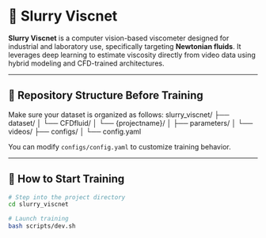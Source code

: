 # 🧪 Slurry Viscnet

**Slurry Viscnet** is a computer vision-based viscometer designed for industrial and laboratory use, specifically targeting **Newtonian fluids**. It leverages deep learning to estimate viscosity directly from video data using hybrid modeling and CFD-trained architectures.

---

## 📁 Repository Structure Before Training

Make sure your dataset is organized as follows:
slurry_viscnet/
├── dataset/
│   └── CFDfluid/
│       └── {projectname}/
│           ├── parameters/
│           └── videos/
├── configs/
│   └── config.yaml


You can modify `configs/config.yaml` to customize training behavior.

---

## 🚀 How to Start Training

```bash
# Step into the project directory
cd slurry_viscnet

# Launch training
bash scripts/dev.sh
